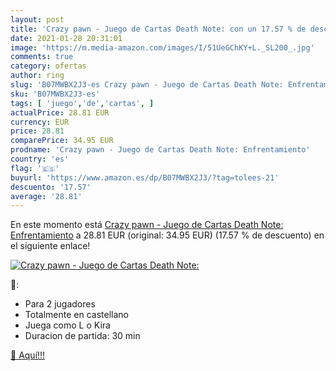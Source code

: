 ```yaml
---
layout: post
title: 'Crazy pawn - Juego de Cartas Death Note: con un 17.57 % de descuento'
date: 2021-01-28 20:31:01
image: 'https://m.media-amazon.com/images/I/51UeGChKY+L._SL200_.jpg'
comments: true
category: ofertas
author: ring
slug: 'B07MWBX2J3-es Crazy pawn - Juego de Cartas Death Note: Enfrentamiento'
sku: 'B07MWBX2J3-es'
tags: [ 'juego','de','cartas', ]
actualPrice: 28.81 EUR
currency: EUR
price: 28.81
comparePrice: 34.95 EUR
prodname: 'Crazy pawn - Juego de Cartas Death Note: Enfrentamiento'
country: 'es'
flag: '🇪🇸'
buyurl: 'https://www.amazon.es/dp/B07MWBX2J3/?tag=tolees-21'
descuento: '17.57'
average: '28.81'
---
```


En este momento está [Crazy pawn - Juego de Cartas Death Note: Enfrentamiento](https://www.amazon.es/dp/B07MWBX2J3/?tag=tolees-21) a 28.81 EUR (original: 34.95 EUR) (17.57 %  de descuento) en el siguiente enlace!

[![Crazy pawn - Juego de Cartas Death Note:](https://m.media-amazon.com/images/I/51UeGChKY+L._SL200_.jpg)](https://www.amazon.es/dp/B07MWBX2J3/?tag=tolees-21)

🔎:

- Para 2 jugadores
- Totalmente en castellano
- Juega como L o Kira
- Duracion de partida: 30 min

[🛒 Aquí!!!](https://www.amazon.es/dp/B07MWBX2J3/?tag=tolees-21)
